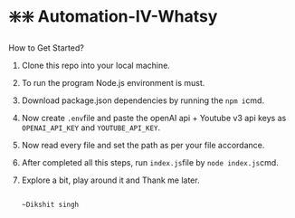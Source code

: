 # ❇️❇️ Automation-IV-Whatsy
How to Get Started?

1. Clone this repo into your local machine.
2. To run the program Node.js environment is must.
2. Download package.json dependencies by running the ```npm i```cmd.
3. Now create ```.env```file and paste the openAI api + Youtube v3 api keys as ```OPENAI_API_KEY``` and ```YOUTUBE_API_KEY```.
4. Now read every file and set the path as per your file accordance.
5. After completed all this steps, run ```index.js```file by ```node index.js```cmd.
6. Explore a bit, play around it and Thank me later.

                                                                                             ~Dikshit singh
